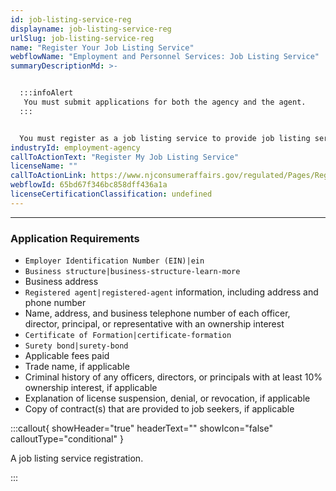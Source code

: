 ```yaml
---
id: job-listing-service-reg
displayname: job-listing-service-reg
urlSlug: job-listing-service-reg
name: "Register Your Job Listing Service"
webflowName: "Employment and Personnel Services: Job Listing Service"
summaryDescriptionMd: >-


  :::infoAlert
   You must submit applications for both the agency and the agent.
  :::


  You must register as a job listing service to provide job listing services in New Jersey. Submit your application through the Regulated Business (RGB) Online Registration Portal.
industryId: employment-agency
callToActionText: "Register My Job Listing Service"
licenseName: ""
callToActionLink: https://www.njconsumeraffairs.gov/regulated/Pages/Regulated-Business-Online-Registration.aspx
webflowId: 65bd67f346bc858dff436a1a
licenseCertificationClassification: undefined
---
```


---

### Application Requirements

- `Employer Identification Number (EIN)|ein`
- `Business structure|business-structure-learn-more`
- Business address
- `Registered agent|registered-agent` information, including address and phone number
- Name, address, and business telephone number of each officer, director, principal, or representative with an ownership interest
- `Certificate of Formation|certificate-formation`
- `Surety bond|surety-bond`
- Applicable fees paid
- Trade name, if applicable
- Criminal history of any officers, directors, or principals with at least 10% ownership interest, if applicable
- Explanation of license suspension, denial, or revocation, if applicable
- Copy of contract(s) that are provided to job seekers, if applicable

:::callout{ showHeader="true" headerText="" showIcon="false" calloutType="conditional" }

A job listing service registration.

:::
